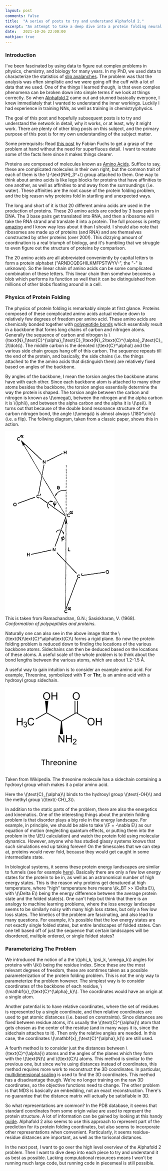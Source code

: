 ```yaml
---
layout: post
comments: false
title:  "A series of posts to try and understand Alphafold 2."
excerpt: "An attempt to take a deep dive into a protein folding neural network from a beginner's point of view."
date:   2021-10-26 22:00:00
mathjax: true
---
```


<h3>Introduction</h3>

I've been fascinated by using data to figure out complex problems in physics, chemistry, and biology for many years. In my PhD, we used data to characterize the statistics of [slip avalanches](https://en.wikipedia.org/wiki/Dislocation_avalanches). The problem was that the analysis was often simplistic and we were going off the cuff with a lot of data that we used. One of the things I learned though, is that even complex phenomena can be broken down into simple terms if we look at things correctly. So when [Alphafold 2](https://www.nature.com/articles/s41586-021-03819-2) came out and stunned basically everyone, I knew immediately that I wanted to understand the inner workings. Luckily I had experience in training NNs, as well as training in chemistry/physics.

The goal of this post and hopefully subsequent posts is to try and understand the network in detail, why it works, or at least, why it might work. There are plenty of other blog posts on this subject, and the primary purpose of this post is for my own understanding of the subject matter.

Some prerequisits: Read [this post](https://fabianfuchsml.github.io/alphafold2/) by Fabian Fuchs to get a grasp of the problem at hand without the need for superfluous detail. I want to restate some of the facts here since it makes things clearer.

Proteins are composed of molecules known as [Amino Acids](https://en.wikipedia.org/wiki/Amino_acid). Suffice to say, these are complicated molecules in their own right, but the common trait of each of them is the  \\(-\text{NH}_3^+\\) group attached to them. One way to think about amino acids is like lego blocks for proteins that have affinities to one another, as well as affinities to and away from the surroundings (i.e. water). These affinities are the root cause of the protein folding problem, and the big reason why proteins fold in startling and unexpected ways.

The long and short of it is that 20 different amino acids are used in the production of proteins. These 20 amino acids are coded by 3 base pairs in DNA. The 3 base pairs get translated into RNA, and then a ribosome will take the RNA strand and translate it into a protein. The full process is pretty [amazing](https://www.youtube.com/watch?v=TfYf_rPWUdY) and I know way less about it than I should. I should also note that ribosomes are made up of proteins (and RNA) and are themselves constructed by other proteins (over 200!). This dizzying amount of coordination is a real triumph of biology, and it's humbling that we struggle to even figure out the structure of proteins by comparison.

The 20 amino acids are all abbreviated conveniently by capital letters to form a protein alphabet ("ARNDCQEGHILKMFPSTWYV-", the "-" is unknown). So the linear chain of amino acids can be some complicated combination of these letters. This linear chain then somehow becomes a blob which performs its function so well that it can be distinguished from millions of other blobs floating around in a cell.

<h3>Physics of Protein Folding</h3>

The physics of protein folding is remarkably simple at first glance. Proteins composed of these complicated amino acids actual reduce down to relatively few degrees of freedom per amino acid. These amino acids are chemically bonded together with [polypeptide bonds](https://en.wikipedia.org/wiki/Peptide_bond) which essentially result in a backbone that forms long chains of carbon and nitrogen atoms. Generally the sequence of carbon and nitrogen is \\(\text{N}_1\text{C}^{\alpha}_1\text{C}_1\text{N}_2\text{C}^{\alpha}_2\text{C}_2\ldots\\). The middle carbon is the denoted \\(\text{C}^\alpha\\) and the various side chain groups hang off of this carbon. The sequence repeats till the end of the protein, and basically, the side chains (i.e. the things attached to the the amino acids that distinguish them) are relatively fixed based on angles of the backbone.

By angles of the backbone, I mean the torsion angles the backbone atoms have with each other. Since each backbone atom is attached to many other atoms besides the backbone, the torsion angles essentially determine the way the protein is shaped. The torsion angle between the carbon and nitrogen is known as \\(\omega\\), between the nitrogen and the alpha carbon it is \\(\phi\\), and between the alpha carbon and the alpha it is \\(\psi\\). It turns out that because of the double bond resonance structure of the carbon nitrogen bond, the angle \\(\omega\\) is almost always \\(180^\circ\\) (i.e. a flip). The follwing diagram, taken from a classic paper, shows this in action.

<div class="imgcap">
<img src="/assets/amino-acid.png"
     width="350"
     height="auto">
<div class="thecap">
  This is taken from Ramachandran, G.N.; Sasiskharan, V. (1968). <em>Conformation of polypeptides and proteins</em>.
</div>
</div>

Naturally one can also see in the above image that the \\(\text{N}\text{C}^\alpha\text{C}\\) forms a rigid plane. So now the protein folding problem is reduced down to finding the locations of the various backbone atoms. Sidechains can then be deduced based on the locations of these atoms. A useful scale of the whole problem is to think about the bond lengths between the various atoms, which are about 1.2-1.5 Å.

A useful way to gain intuition is to consider an example amino acid. For example, Threonine, symbolized with __T__ or __Thr__, is an amino acid with a hydroxyl group sidechain. 

<div class="imgcap">
<img src="/assets/threonine.png"
     width="350"
     height="auto">
<div class="thecap">
  Taken from Wikipedia. The threonine molecule has a sidechain containing a hydroxyl group which makes it a polar amino acid.
</div>
</div>

Here the \\(\text{C}_{\alpha}\\) binds to the hydroxyl group \\(\text{-OH}\\) and the methyl group \\(\text{-CH}_3\\).

In addition to the static parts of the problem, there are also the energetics and kinematics. One of the interesting things about the protein folding problem is that disorder plays a big role in the energy landscape. For example, in principle, we should be able to take \\(F = -\nabla E\\) as our equation of motion (neglecting quantum effects, or putting them into the problem in the \\(E\\) calculation) and watch the protein fold using molecular dynamics. However, anyone who has studied glassy systems knows that such simulations end up taking forever! On the timescales that we can step at, proteins would never fold, because they would get caught in some intermediate state.

In biological systems, it seems these protein energy landscapes are similar to funnels (see for example [here](https://www.ncbi.nlm.nih.gov/pmc/articles/PMC2443096/)). Basically there are only a few low energy states for the protein to be in, as well as an astronomical number of high energy states. This is the reason why proteins get denatured at high temperature, where "high" temperature here means \\(k_BT >> \Delta E\\), with \\(\Delta E\\) being the energy difference between the average protein state and the folded state(s). One can't help but think that there is an analogy to machine learning problems, where the loss energy landscape seems to be similarly noisy with many high loss states, but only a few low loss states. The kinetics of the problem are fascinating, and also lead to many questions. For example, it's possible that the low energy states are not exactly single folded states, but entire landscapes of folded states. Can one tell based off of just the sequence that certain landscapes will be disordered, multiple ordered, or single folded states?

<h3>Parameterizing The Problem</h3>
     
We introduced the notion of a the \\(\phi_k, \psi_k, \omega_k\\) angles for proteins with \\(k\\) being the residue index. Since these are the most relevant degrees of freedom, these are somtimes taken as a possible parameterization of the protein folding problem. This is not the only way to parameterize the problem however. The simplest way is to consider coordinates of the backbone of each residue, \\(\mathbf{x}_{\text{C}^{\alpha}_k}\\). The coordinates would have an origin at a single atom.
     
Another potential is to have relative coordinates, where the set of residues is represented by a single coordinate, and then relative coordinates are used to get atomic distances (i.e. based on constraints). Since distances are fixed between residue atoms, it's usually the \\(\text{C}^{\alpha}\\) atom that gets chosen as the center of the residue (and in many ways it is, since the sidechain attaches to it). Then only the relative angles are needed. In this case, the coordinates \\(\mathbf{x}_{\text{C}^{\alpha}_k}\\) are still used.
     
A fourth method is to consider just the distances between \\(\text{C}^{\alpha}\\) atoms and the angles of the planes which they form with the \\(\text{N}\\) and \\(\text{C}\\) atoms. This method is similar to the previous one, but since we're using distances instead of coordinates, this method requires more work to reconstruct the 3D coordinates. In particular, [multidimensional scaling](https://en.wikipedia.org/wiki/Multidimensional_scaling) is used to find the 3D coordinates. This method has a disadvantage though. We're no longer training on the raw 3D coordinates, so the objective functions need to change. The other problem is that MDS is basically an embedding, not an exact reconstruction. There's no guarantee that the distance matrix will actually be satisfiable in 3D.

So what representations are common? In the PDB database, it seems that standard coordinates from some origin value are used to represent the protein structure. A lot of information can be gained by looking at this handy [guide](https://pdb101.rcsb.org/learn/guide-to-understanding-pdb-data/dealing-with-coordinates). Alphafold 2 also seems to use this approach to represent part of the prediction for its protein folding coordinates, but also seems to incorporate other representations when convenient. Particularly, it seems residue-residue distances are important, as well as the torisonal distances.

In the next post, I want to go over the high level overview of the Alphafold 2 problem. Then I want to dive deep into each piece to try and understand it as best as possible. Lacking computational resources means I won't be running much large code, but running code in piecemeal is still possible.
